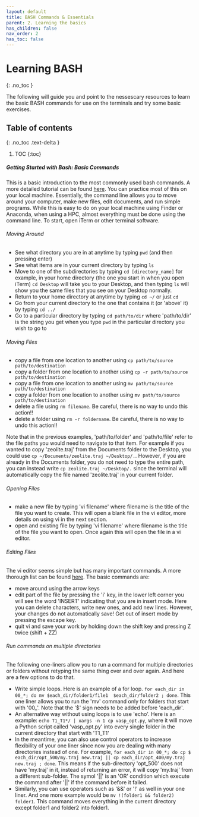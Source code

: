 ```yaml
---
layout: default
title: BASH Commands & Essentials
parent: 2. Learning the basics
has_children: false
nav_order: 2
has_toc: false
---
```


# Learning BASH

{: .no_toc }

The following will guide you and point to the nessescary resources to learn the basic BASH commands for use on the terminals and try some basic exercises.

## Table of contents
{: .no_toc .text-delta }

1. TOC
{:toc}

##### Getting Started with Bash: Basic Commands
This is a basic introduction to the most commonly used bash commands. A more detailed tutorial can be found [here](Command_Line.md#command-line). You can practice most of this on your local machine. Essentially, the command line allows you to move around your computer, make new files, edit documents, and run simple programs. While this is easy to do on your local machine using Finder or Anaconda, when using a HPC, almost everything must be done using the command line. To start, open iTerm or other terminal software.

###### Moving Around
- See what directory you are in at anytime by typing `pwd` (and then pressing enter)
- See what items are in your current directory by typing `ls`
- Move to one of the subdirectories by typing `cd [directory_name]` for example, in your home directory (the one you start in when you open iTerm) `cd Desktop` will take you to your Desktop, and then typing ```ls``` will show you the same files that you see on your Desktop normally.
- Return to your home directory at anytime by typing `cd ~/` or just `cd`
- Go from your current directory to the one that contains it (or 'above' it) by typing `cd ../`
- Go to a particular directory by typing ```cd path/to/dir``` where 'path/to/dir' is the string you get when you type ```pwd``` in the particular directory you wish to go to

###### Moving Files 
 - copy a file from one location to another using `cp path/to/source path/to/destination`
 - copy a folder from one location to another using `cp -r path/to/source path/to/destination`
 - copy a file from one location to another using `mv path/to/source path/to/destination`
 - copy a folder from one location to another using `mv path/to/source path/to/destination`
 - delete a file using `rm filename`. Be careful, there is no way to undo this action!!
 - delete a folder using `rm -r foldername`. Be careful, there is no way to undo this action!!
 
Note that in the previous examples, 'path/to/folder' and 'path/to/file' refer to the file paths you would need to navigate to that item. For example if you wanted to copy 'zeolite.traj' from the Documents folder to the Desktop, you could use `cp ~/Documents/zeolite.traj ~/Desktop/.`. However, if you are already in the Documents folder, you do not need to type the entire path, you can instead write `cp zeolite.traj ~/Desktop/.` since the terminal will automatically copy the file named 'zeolite.traj' in your current folder.

###### Opening Files
- make a new file by typing 'vi filename' where filename is the title of the file you want to create. This will open a blank file in the vi editor, more details on using vi in the next section. 
- open and existing file by typing 'vi filename' where filename is the title of the file you want to open. Once again this will open the file in a vi editor.

###### Editing Files
The vi editor seems simple but has many important commands. A more thorough list can be found [here](https://www.cs.colostate.edu/helpdocs/vi.html). 
The basic commands are:
- move around using the arrow keys
- edit part of the file by pressing the 'i' key, in the lower left corner you will see the word 'INSERT' indicating that you are in insert mode. Here you can delete characters, write new ones, and add new lines. However, your changes do not automatically save! Get out of insert mode by pressing the escape key.
- quit vi and save your work by holding down the shift key and pressing Z twice (shift + ZZ)

###### Run commands on multiple directories
The following one-liners allow you to run a command for multiple directories or folders without retyping the same thing over and over again. And here are a few options to do that. 
- Write simple loops. Here is an example of a for loop. `for each_dir in 00_*; do mv $each_dir/folder1/file1  $each_dir/folder2 ; done`. This one liner allows you to run the 'mv' command only for folders that start with '00_'. Note that the '$' sign needs to be added before 'each_dir'. 
- An alternative way without using loops is to use 'echo'. Here is an example: `echo T1_T1*/ | xargs -n 1 cp vasp_opt.py`, where it will move a Python script called 'vasp_opt.py' into every single folder in the current directory that start with 'T1_T1'
- In the meantime, you can also use control operators to increase flexibility of your one liner since now you are dealing with many directories instead of one. For example, `for each_dir in 00_*; do cp $ each_dir/opt_500/my.traj new.traj || cp each_dir/opt_400/my.traj new.traj ; done`. This means if the sub-directory 'opt_500' does not have 'my.traj' in it, instead of returning an error, it will copy 'my.traj' from a different sub-folder.  The symol '||' is an 'OR' condition which execute the command after '||' if the command before it failed.
- Similarly, you can use operators such as '&&' or '!' as well in your one liner. And one more example would be `mv !(folder1 && folder2) folder1`. This command moves everything in the current directory except folder1 and folder2 into folder1.


